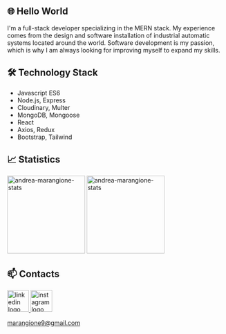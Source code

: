 ## 🌐 Hello World

I'm a full-stack developer specializing in the MERN stack. My experience comes from the design and software installation of industrial automatic systems located around the world.
Software development is my passion, which is why I am always looking for improving myself to expand my skills.

## 🛠 Technology Stack

* Javascript ES6
* Node.js, Express
* Cloudinary, Multer
* MongoDB, Mongoose
* React
* Axios, Redux
* Bootstrap, Tailwind

## 📈 Statistics
<div align="left">
  <img src="https://github-readme-stats.vercel.app/api?username=AndreaMarangione&show_icons=true&theme=gruvbox" height="180" alt="andrea-marangione-stats"  />
  <img src="https://github-readme-stats.vercel.app/api/top-langs/?username=AndreaMarangione&theme=gruvbox&layout=compact" height="180" alt="andrea-marangione-stats"  />
</div>

## 📫 Contacts

<div align="left">
  <a href="https://www.linkedin.com/in/andrea-marangione-b4bbb916b/" target="_blank">
    <img src="https://raw.githubusercontent.com/maurodesouza/profile-readme-generator/master/src/assets/icons/social/linkedin/default.svg" width="50" height="50" alt="linkedin logo"  />
  </a>
  <a href="https://www.instagram.com/andrea.marangione" target="_blank">
    <img src="https://raw.githubusercontent.com/maurodesouza/profile-readme-generator/master/src/assets/icons/social/instagram/default.svg" width="50" height="50" alt="instagram logo"  />
  </a>
</div>

<a align="left" href='mailto:marangione9@gmail.com'>marangione9@gmail.com</a>

